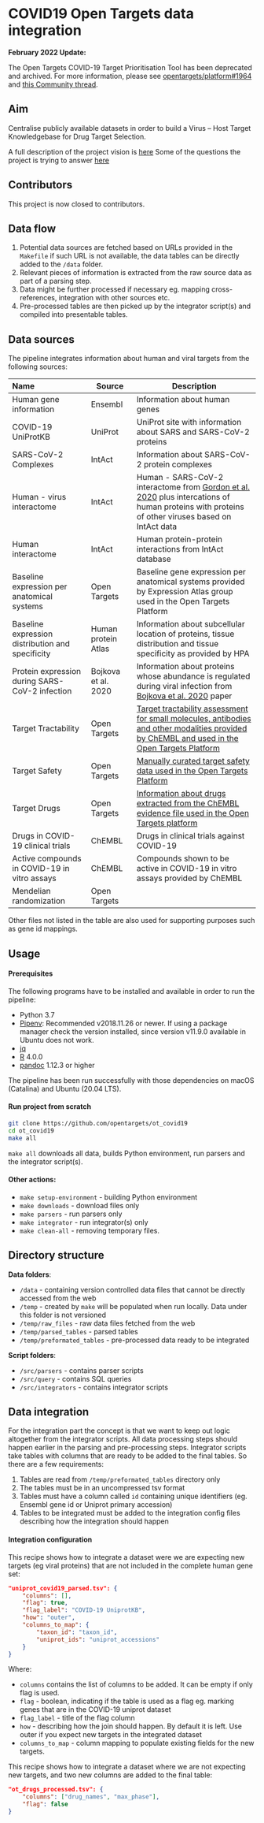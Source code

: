 # COVID19 Open Targets data integration

**February 2022 Update:**

The Open Targets COVID-19 Target Prioritisation Tool has been deprecated and archived. For more information, please see [opentargets/platform#1964](https://github.com/opentargets/platform/issues/1964) and [this Community thread](https://community.opentargets.org/t/open-targets-covid-19-target-prioritisation-tool-deprecation-and-archive-notice/430).

## Aim
Centralise publicly available datasets in order to build a Virus – Host Target Knowledgebase for Drug Target Selection. 

A full description of the project vision is [here](https://drive.google.com/open?id=1NzbSrh_Cqs9yCIyl-J7HjCHfNFtkVNdQ)
Some of the questions the project is trying to answer [here](https://docs.google.com/document/d/1Tcc0lhu5YqT3-fY5N4EzPjYtd-dcKhM5y-Lu1TqGD30/edit#heading=h.clav1w5t1yv0)

## Contributors
This project is now closed to contributors.

## Data flow

1. Potential data sources are fetched based on URLs provided in the `Makefile` if such URL is not available, the data tables can be directly added to the `/data` folder.
2. Relevant pieces of information is extracted from the raw source data as part of a parsing step.
3. Data might be further processed if necessary eg. mapping cross-references, integration with other sources etc.
4. Pre-processed tables are then picked up by the integrator script(s) and compiled into presentable tables.

## Data sources
The pipeline integrates information about human and viral targets from the following sources:

|Name|Source|Description|
| :--- | ------|-----------|
| Human gene information | Ensembl | Information about human genes |
| COVID-19 UniProtKB| UniProt | UniProt site with information about SARS and SARS-CoV-2 proteins  |
| SARS-CoV-2 Complexes | IntAct | Information about SARS-CoV-2 protein complexes |
| Human - virus interactome| IntAct | Human - SARS-CoV-2 interactome from [Gordon et al. 2020](https://www.nature.com/articles/s41586-020-2286-9) plus intercations of human proteins with proteins of other viruses based on IntAct data |
| Human interactome| IntAct | Human protein-protein interactions from IntAct database |
| Baseline expression per anatomical systems | Open Targets | Baseline gene expression per anatomical systems provided by Expression Atlas group used in the Open Targets Platform |
| Baseline expression distribution and specificity | Human protein Atlas | Information about subcellular location of proteins, tissue distribution and tissue specificity as provided by HPA |
| Protein expression during SARS-CoV-2 infection| Bojkova et al. 2020 | Information about proteins whose abundance is regulated during viral infection from [Bojkova et al. 2020](https://www.nature.com/articles/s41586-020-2332-7) paper |
| Target Tractability| Open Targets | [Target tractability assessment for small molecules, antibodies and other modalities provided by ChEMBL and used in the Open Targets Platform](https://docs.targetvalidation.org/getting-started/target-tractability) |
| Target Safety | Open Targets| [Manually curated target safety data used in the Open Targets Platform](https://docs.targetvalidation.org/getting-started/target-safety)   |
| Target Drugs | Open Targets | [Information about drugs extracted from the ChEMBL evidence file used in the Open Targets platform](https://docs.targetvalidation.org/data-sources/drugs) |
| Drugs in COVID-19 clinical trials| ChEMBL| Drugs in clinical trials against COVID-19 |
| Active compounds in COVID-19 in vitro assays| ChEMBL | Compounds shown to be active in COVID-19 in vitro assays provided by ChEMBL|
| Mendelian randomization | Open Targets | |

Other files not listed in the table are also used for supporting purposes such as gene id mappings.

## Usage

#### Prerequisites
The following programs have to be installed and available in order to run the pipeline:
* Python 3.7
* [Pipenv](https://github.com/pypa/pipenv): Recommended v2018.11.26 or newer. If using a package manager check the version installed, since version v11.9.0 available in Ubuntu does not work.
* [jq](https://stedolan.github.io/jq/) 
* [R](https://www.r-project.org/) 4.0.0
* [pandoc](https://pandoc.org/installing.html) 1.12.3 or higher

The pipeline has been run successfully with those dependencies on macOS (Catalina) and Ubuntu (20.04 LTS).

#### Run project from scratch

```bash
git clone https://github.com/opentargets/ot_covid19
cd ot_covid19
make all
```

`make all` downloads all data, builds Python environment, run parsers and the integrator script(s).

#### Other actions:

* `make setup-environment` - building Python environment
* `make downloads` - download files only
* `make parsers` - run parsers only
* `make integrator` - run integrator(s) only
* `make clean-all` - removing temporary files.

## Directory structure

**Data folders**:

* `/data` - containing version controlled data files that cannot be directly accessed from the web
* `/temp` - created by `make` will be populated when run locally. Data under this folder is not versioned
* `/temp/raw_files` - raw data files fetched from the web
* `/temp/parsed_tables` - parsed tables
* `/temp/preformated_tables` - pre-processed data ready to be integrated

**Script folders**:

* `/src/parsers` - contains parser scripts
* `/src/query` - contains SQL queries
* `/src/integrators` - contains integrator scripts

## Data integration

For the integration part the concept is that we want to keep out logic altogether from the integrator scripts. All data processing steps should happen earlier in the parsing and pre-processing steps. Integrator scripts take tables with columns that are ready to be added to the final tables. So there are a few requirements:

1. Tables are read from `/temp/preformated_tables` directory only
2. The tables must be in an uncompressed tsv format
2. Tables must have a column called `id` containing unique identifiers (eg. Ensembl gene id or Uniprot primary accession)
3. Tables to be integrated must be added to the integration config files describing how the integration should happen

#### Integration configuration

This recipe shows how to integrate a dataset were we are expecting new targets (eg viral proteins) that are not included in the complete human gene set:

```json
"uniprot_covid19_parsed.tsv": {
    "columns": [], 
    "flag": true, 
    "flag_label": "COVID-19 UniprotKB", 
    "how": "outer", 
    "columns_to_map": {
        "taxon_id": "taxon_id",
        "uniprot_ids": "uniprot_accessions"
    }
}
```
Where:

* `columns` contains the list of columns to be added. It can be empty if only flag is used.
* `flag` - boolean, indicating if the table is used as a flag eg. marking genes that are in the COVID-19 uniprot dataset
* `flag_label` - title of the flag column
* `how` - describing how the join should happen. By default it is left. Use outer if you expect new targets in the integrated dataset
* `columns_to_map` - column mapping to populate existing fields for the new targets.


This recipe shows how to integrate a dataset where we are not expecting new targets, and two new columns are added to the final table:

```json
"ot_drugs_processed.tsv": {
    "columns": ["drug_names", "max_phase"], 
    "flag": false
}
```

